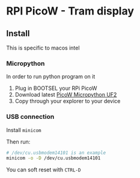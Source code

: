 # RPI PicoW - Tram display

## Install

This is specific to macos intel

### Micropython

In order to run python program on it

1. Plug in BOOTSEL your RPi PicoW
2. Download latest [PicoW Micropython UF2](https://micropython.org/download/rp2-pico-w/rp2-pico-w-latest.uf2)
3. Copy through your explorer to your device

### USB connection

Install `minicom`

Then run:

```sh
# /dev/cu.usbmodem14101 is an example
minicom -o -D /dev/cu.usbmodem14101
```

You can soft reset with `CTRL-D`
